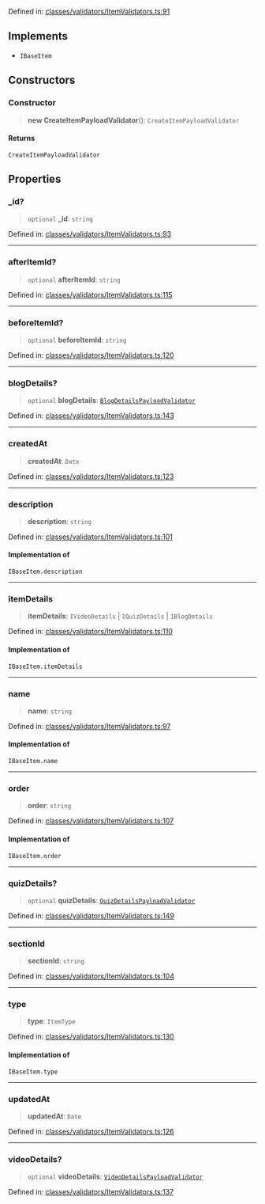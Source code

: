 Defined in: [classes/validators/ItemValidators.ts:91](https://github.com/continuousactivelearning/cal/blob/30fc76483b4a27a3eb2e18b9977ba472853191ce/backend/src/modules/courses/classes/validators/ItemValidators.ts#L91)

## Implements

- `IBaseItem`

## Constructors

### Constructor

> **new CreateItemPayloadValidator**(): `CreateItemPayloadValidator`

#### Returns

`CreateItemPayloadValidator`

## Properties

### \_id?

> `optional` **\_id**: `string`

Defined in: [classes/validators/ItemValidators.ts:93](https://github.com/continuousactivelearning/cal/blob/30fc76483b4a27a3eb2e18b9977ba472853191ce/backend/src/modules/courses/classes/validators/ItemValidators.ts#L93)

***

### afterItemId?

> `optional` **afterItemId**: `string`

Defined in: [classes/validators/ItemValidators.ts:115](https://github.com/continuousactivelearning/cal/blob/30fc76483b4a27a3eb2e18b9977ba472853191ce/backend/src/modules/courses/classes/validators/ItemValidators.ts#L115)

***

### beforeItemId?

> `optional` **beforeItemId**: `string`

Defined in: [classes/validators/ItemValidators.ts:120](https://github.com/continuousactivelearning/cal/blob/30fc76483b4a27a3eb2e18b9977ba472853191ce/backend/src/modules/courses/classes/validators/ItemValidators.ts#L120)

***

### blogDetails?

> `optional` **blogDetails**: [`BlogDetailsPayloadValidator`](BlogDetailsPayloadValidator.md)

Defined in: [classes/validators/ItemValidators.ts:143](https://github.com/continuousactivelearning/cal/blob/30fc76483b4a27a3eb2e18b9977ba472853191ce/backend/src/modules/courses/classes/validators/ItemValidators.ts#L143)

***

### createdAt

> **createdAt**: `Date`

Defined in: [classes/validators/ItemValidators.ts:123](https://github.com/continuousactivelearning/cal/blob/30fc76483b4a27a3eb2e18b9977ba472853191ce/backend/src/modules/courses/classes/validators/ItemValidators.ts#L123)

***

### description

> **description**: `string`

Defined in: [classes/validators/ItemValidators.ts:101](https://github.com/continuousactivelearning/cal/blob/30fc76483b4a27a3eb2e18b9977ba472853191ce/backend/src/modules/courses/classes/validators/ItemValidators.ts#L101)

#### Implementation of

`IBaseItem.description`

***

### itemDetails

> **itemDetails**: `IVideoDetails` \| `IQuizDetails` \| `IBlogDetails`

Defined in: [classes/validators/ItemValidators.ts:110](https://github.com/continuousactivelearning/cal/blob/30fc76483b4a27a3eb2e18b9977ba472853191ce/backend/src/modules/courses/classes/validators/ItemValidators.ts#L110)

#### Implementation of

`IBaseItem.itemDetails`

***

### name

> **name**: `string`

Defined in: [classes/validators/ItemValidators.ts:97](https://github.com/continuousactivelearning/cal/blob/30fc76483b4a27a3eb2e18b9977ba472853191ce/backend/src/modules/courses/classes/validators/ItemValidators.ts#L97)

#### Implementation of

`IBaseItem.name`

***

### order

> **order**: `string`

Defined in: [classes/validators/ItemValidators.ts:107](https://github.com/continuousactivelearning/cal/blob/30fc76483b4a27a3eb2e18b9977ba472853191ce/backend/src/modules/courses/classes/validators/ItemValidators.ts#L107)

#### Implementation of

`IBaseItem.order`

***

### quizDetails?

> `optional` **quizDetails**: [`QuizDetailsPayloadValidator`](QuizDetailsPayloadValidator.md)

Defined in: [classes/validators/ItemValidators.ts:149](https://github.com/continuousactivelearning/cal/blob/30fc76483b4a27a3eb2e18b9977ba472853191ce/backend/src/modules/courses/classes/validators/ItemValidators.ts#L149)

***

### sectionId

> **sectionId**: `string`

Defined in: [classes/validators/ItemValidators.ts:104](https://github.com/continuousactivelearning/cal/blob/30fc76483b4a27a3eb2e18b9977ba472853191ce/backend/src/modules/courses/classes/validators/ItemValidators.ts#L104)

***

### type

> **type**: `ItemType`

Defined in: [classes/validators/ItemValidators.ts:130](https://github.com/continuousactivelearning/cal/blob/30fc76483b4a27a3eb2e18b9977ba472853191ce/backend/src/modules/courses/classes/validators/ItemValidators.ts#L130)

#### Implementation of

`IBaseItem.type`

***

### updatedAt

> **updatedAt**: `Date`

Defined in: [classes/validators/ItemValidators.ts:126](https://github.com/continuousactivelearning/cal/blob/30fc76483b4a27a3eb2e18b9977ba472853191ce/backend/src/modules/courses/classes/validators/ItemValidators.ts#L126)

***

### videoDetails?

> `optional` **videoDetails**: [`VideoDetailsPayloadValidator`](VideoDetailsPayloadValidator.md)

Defined in: [classes/validators/ItemValidators.ts:137](https://github.com/continuousactivelearning/cal/blob/30fc76483b4a27a3eb2e18b9977ba472853191ce/backend/src/modules/courses/classes/validators/ItemValidators.ts#L137)
